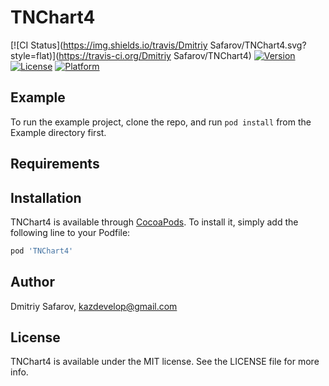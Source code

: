 # TNChart4

[![CI Status](https://img.shields.io/travis/Dmitriy Safarov/TNChart4.svg?style=flat)](https://travis-ci.org/Dmitriy Safarov/TNChart4)
[![Version](https://img.shields.io/cocoapods/v/TNChart4.svg?style=flat)](https://cocoapods.org/pods/TNChart4)
[![License](https://img.shields.io/cocoapods/l/TNChart4.svg?style=flat)](https://cocoapods.org/pods/TNChart4)
[![Platform](https://img.shields.io/cocoapods/p/TNChart4.svg?style=flat)](https://cocoapods.org/pods/TNChart4)

## Example

To run the example project, clone the repo, and run `pod install` from the Example directory first.

## Requirements

## Installation

TNChart4 is available through [CocoaPods](https://cocoapods.org). To install
it, simply add the following line to your Podfile:

```ruby
pod 'TNChart4'
```

## Author

Dmitriy Safarov, kazdevelop@gmail.com

## License

TNChart4 is available under the MIT license. See the LICENSE file for more info.
